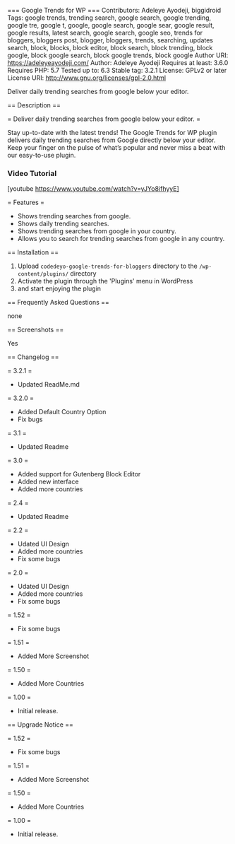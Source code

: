 === Google Trends for WP ===
Contributors: Adeleye Ayodeji, biggidroid
Tags: google trends, trending search, google search, google trending, google tre, google t, google, google search, google sear, google result, google results, latest search, google search, google seo, trends for bloggers, bloggers post, blogger, bloggers, trends, searching, updates search, block, blocks, block editor, block search, block trending, block google, block google search, block google trends, block google
Author URI: https://adeleyeayodeji.com/
Author: Adeleye Ayodeji
Requires at least: 3.6.0
Requires PHP: 5.7
Tested up to: 6.3
Stable tag: 3.2.1
License: GPLv2 or later
License URI: http://www.gnu.org/licenses/gpl-2.0.html

Deliver daily trending searches from google below your editor.

== Description ==

= Deliver daily trending searches from google below your editor. =

Stay up-to-date with the latest trends! The Google Trends for WP plugin delivers daily trending searches from Google directly below your editor. Keep your finger on the pulse of what’s popular and never miss a beat with our easy-to-use plugin.

### Video Tutorial

[youtube https://www.youtube.com/watch?v=yJYo8ifhyyE]

= Features =

- Shows trending searches from google.
- Shows daily trending searches.
- Shows trending searches from google in your country.
- Allows you to search for trending searches from google in any country.

== Installation ==

1. Upload `codedeyo-google-trends-for-bloggers` directory to the `/wp-content/plugins/` directory
2. Activate the plugin through the 'Plugins' menu in WordPress
3. and start enjoying the plugin

== Frequently Asked Questions ==

none

== Screenshots ==

Yes

== Changelog ==

= 3.2.1 =

- Updated ReadMe.md

= 3.2.0 =

- Added Default Country Option
- Fix bugs

= 3.1 =

- Updated Readme

= 3.0 =

- Added support for Gutenberg Block Editor
- Added new interface
- Added more countries

= 2.4 =

- Updated Readme

= 2.2 =

- Udated UI Design
- Added more countries
- Fix some bugs

= 2.0 =

- Udated UI Design
- Added more countries
- Fix some bugs

= 1.52 =

- Fix some bugs

= 1.51 =

- Added More Screenshot

= 1.50 =

- Added More Countries

= 1.00 =

- Initial release.

== Upgrade Notice ==

= 1.52 =

- Fix some bugs

= 1.51 =

- Added More Screenshot

= 1.50 =

- Added More Countries

= 1.00 =

- Initial release.
